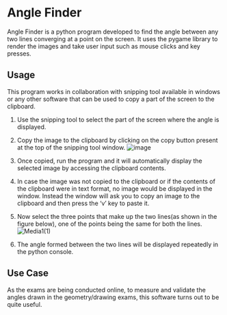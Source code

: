 # Angle Finder
Angle Finder is a python program developed to find the angle between any two lines converging at a point on the screen. 
It uses the pygame library to render the images and take user input such as mouse clicks and key presses.

## Usage
This program works in collaboration with snipping tool available in windows or any other software that can be used to copy a part of the screen to the clipboard.

1. Use the snipping tool to select the part of the screen where the angle is displayed.

2. Copy the image to the clipboard by clicking on the copy button present at the top of the snipping tool window.
    ![image](https://user-images.githubusercontent.com/82765715/116001976-fe3e8900-a614-11eb-9a9d-a8dc30d5981e.png)
    
3. Once copied, run the program and it will automatically display the selected image by accessing the clipboard contents.

4. In case the image was not copied to the clipboard or if the contents of the clipboard were in text format, no image would be displayed in the window. 
   Instead the window will ask you to copy an image to the clipboard and then press the ‘v’ key to paste it.
   
5. Now select the three points that make up the two lines(as shown in the figure below), one of the points being the same for both the lines.
  ![Media1(1)](https://user-images.githubusercontent.com/82765715/116003735-d2bf9c80-a61c-11eb-9922-6fc58670c646.gif)
  
6. The angle formed between the two lines will be displayed repeatedly in the python console.

## Use Case
As the exams are being conducted online, to measure and validate the angles drawn in the geometry/drawing exams, this software turns out to be quite useful.
